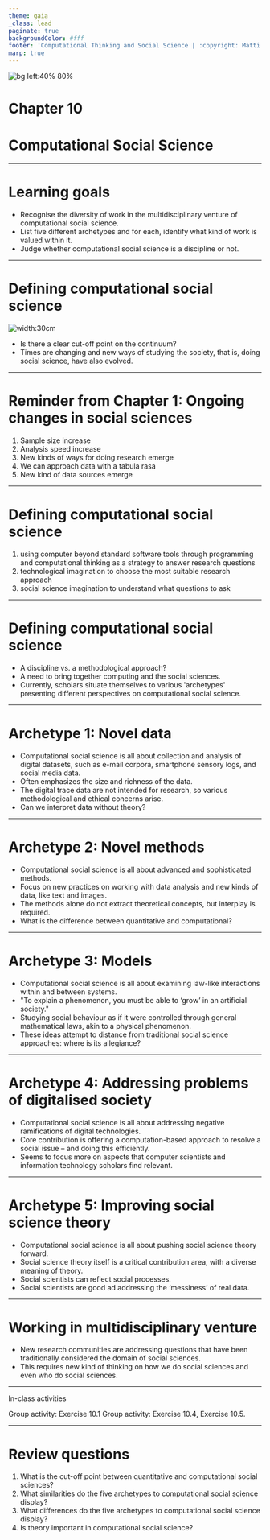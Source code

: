 ```yaml
---
theme: gaia
_class: lead
paginate: true
backgroundColor: #fff
footer: 'Computational Thinking and Social Science | :copyright: Matti Nelimarkka | 2023 | Sage Publishing'
marp: true
---
```


<style>
footer {
  font-size: small;
}
</style>

![bg left:40% 80%](./cover.png)

# Chapter 10
# Computational Social Science

---

# Learning goals

- Recognise the diversity of work in the multidisciplinary venture of computational social science.
- List five different archetypes and for each, identify what kind of work is valued within it.
- Judge whether computational social science is a discipline or not.

---

# Defining computational social science

![width:30cm](figures/css_continuum.png)

* Is there a clear cut-off point on the continuum?
* Times are changing and new ways of studying the society, that is, doing social science, have also evolved.

---

# Reminder from Chapter 1: Ongoing changes in social sciences

1) Sample size increase
1) Analysis speed increase
1) New kinds of ways for doing research emerge
1) We can approach data with a tabula rasa
1) New kind of data sources emerge

---

# Defining computational social science

1. using computer beyond standard software tools through programming and computational thinking as a strategy to answer research questions
1. technological imagination to choose the most suitable research approach
1. social science imagination to understand what questions to ask

---

# Defining computational social science

* A discipline vs. a methodological approach?
* A need to bring together computing and the social sciences.
* Currently, scholars situate themselves to various 'archetypes' presenting different perspectives on computational social science.

---

# Archetype 1: Novel data

* Computational social science is all about collection and analysis of digital datasets, such as e-mail corpora, smartphone sensory logs, and social media data.
* Often emphasizes the size and richness of the data.
* The digital trace data are not intended for research, so various methodological and ethical concerns arise.
* Can we interpret data without theory?

---

# Archetype 2: Novel methods

* Computational social science is all about advanced and sophisticated methods.
* Focus on new practices on working with data analysis and new kinds of data, like text and images.
* The methods alone do not extract theoretical concepts, but interplay is required.
* What is the difference between quantitative and computational?

---

# Archetype 3: Models

* Computational social science is all about examining law-like interactions within and between systems.
* "To explain a phenomenon, you must be able to ‘grow’ in an artificial society."
* Studying social behaviour as if it were controlled through general mathematical laws, akin to a physical phenomenon.
* These ideas attempt to distance from traditional social science
approaches: where is its allegiance?

---

# Archetype 4: Addressing problems of digitalised society

* Computational social science is all about addressing negative ramifications of digital technologies.
* Core contribution is offering a computation-based approach to resolve a social issue – and doing this efficiently.
* Seems to focus more on aspects that computer scientists and information technology scholars find relevant.

---

# Archetype 5: Improving social science theory

* Computational social science is all about pushing social science theory forward.
* Social science theory itself is a critical contribution area, with a diverse meaning of theory.
* Social scientists can reflect social processes.
* Social scientists are good ad addressing the ‘messiness’ of real data.

---

# Working in multidisciplinary venture

* New research communities are addressing questions that have been traditionally considered the domain of social sciences.
* This requires new kind of thinking on how we do social sciences and even who do social sciences.

---

In-class activities

Group activity: Exercise 10.1
Group activity: Exercise 10.4, Exercise 10.5.

---

# Review questions

1. What is the cut-off point between quantitative and computational social sciences?
1. What similarities do the five archetypes to computational social science display?
1. What differences do the five archetypes to computational social science display?
1. Is theory important in computational social science?
